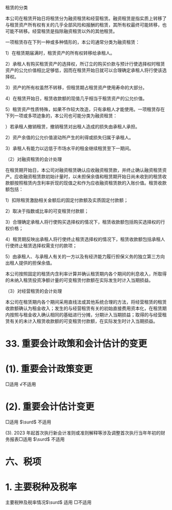 租赁的分类  

本公司在租赁开始日将租赁分为融资租赁和经营租赁。融资租赁是指实质上转移了与租赁资产所有权有关的几乎全部风险和报酬的租赁，其所有权最终可能转移，也可能不转移。经营租赁是指除融资租赁以外的其他租赁。  

一项租赁存在下列一种或多种情形的，本公司通常分类为融资租赁：  

1）在租赁期届满时，租赁资产的所有权转移给承租人。  

2）承租人有购买租赁资产的选择权，所订立的购买价款与预计行使选择权时租赁资产的公允价值相比足够低，因而在租赁开始日就可以合理确定承租人将行使该选择权。  

3）资产的所有权虽然不转移，但租赁期占租赁资产使用寿命的大部分。  

4）在租赁开始日，租赁收款额的现值几乎相当于租赁资产的公允价值。  

5）租赁资产性质特殊，如果不作较大改造，只有承租人才能使用。一项租赁存在下列一项或多项迹象的，本公司也可能分类为融资租赁：  

）若承租人撤销租赁，撤销租赁对出租人造成的损失由承租人承担。  

2）资产余值的公允价值波动所产生的利得或损失归属于承租人。  

3）承租人有能力以远低于市场水平的租金继续租赁至下一期间。  

（2）对融资租赁的会计处理  

在租赁期开始日，本公司对融资租赁确认应收融资租赁款，并终止确认融资租赁资产。应收融资租赁款初始计量时，以未担保余值和租赁期开始日尚未收到的租赁收款额按照租赁内含利率折现的现值之和作为应收融资租赁款的入账价值。租赁收款额包括：  

1）扣除租赁激励相关金额后的固定付款额及实质固定付款额；  

2）取决于指数或比率的可变租赁付款额；  

3）合理确定承租人将行使购买选择权的情况下，租赁收款额包括购买选择权的行权价格；  

4）租赁期反映出承租人将行使终止租赁选择权的情况下，租赁收款额包括承租人行使终止租赁选择权需支付的款项；  

5）由承租人、与承租人有关的一方以及有经济能力履行担保义务的独立第三方向出租人提供的担保余值。  

本公司按照固定的租赁内含利率计算并确认租赁期内各个期间的利息收入，所取得的未纳入租赁投资净额计量的可变租赁付款额在实际发生时计入当期损益。  

（3）对经营租赁的会计处理  

本公司在租赁期内各个期间采用直线法或其他系统合理的方法，将经营租赁的租赁收款额确认为租金收入；发生的与经营租赁有关的初始直接费用资本化，在租赁期内按照与租金收入确认相同的基础进行分摊，分期计入当期损益；取得的与经营租赁有关的未计入租赁收款额的可变租赁付款额，在实际发生时计入当期损益。  

# 33. 重要会计政策和会计估计的变更  

# (1). 重要会计政策变更  

□适用 √不适用  

# (2). 重要会计估计变更  

□适用 $\surd$ 不适用  

(3). 2023 年起首次执行新会计准则或准则解释等涉及调整首次执行当年年初的财务报表□适用 $\surd$ 不适用  

# 六、税项  

# 1. 主要税种及税率  

主要税种及税率情况$\surd$ 适用 □不适用  